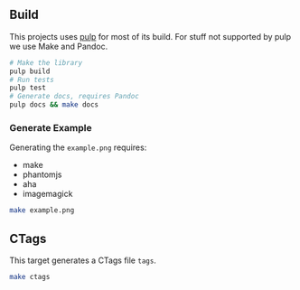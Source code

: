 ## Build

This projects uses [pulp](https://github.com/bodil/pulp) for most of its
build. For stuff not supported by pulp we use Make and Pandoc.

```bash
# Make the library
pulp build
# Run tests
pulp test
# Generate docs, requires Pandoc
pulp docs && make docs
```

### Generate Example

Generating the `example.png` requires:

* make
* phantomjs
* aha
* imagemagick

```bash
make example.png
```

## CTags

This target generates a CTags file `tags`.

```bash
make ctags
```

